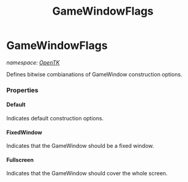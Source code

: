 ﻿---
title: GameWindowFlags
---

# GameWindowFlags
_namespace: [OpenTK](N-OpenTK.html)_

Defines bitwise combianations of GameWindow construction options.



### Properties

#### Default
Indicates default construction options.
#### FixedWindow
Indicates that the GameWindow should be a fixed window.
#### Fullscreen
Indicates that the GameWindow should cover the whole screen.

